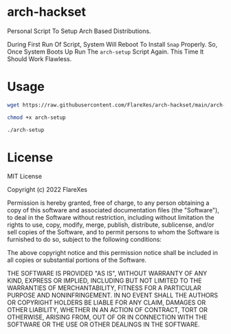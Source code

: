 # arch-hackset
Personal Script To Setup Arch Based Distributions.

During First Run Of Script, System Will Reboot To Install `Snap` Properly. So, Once System Boots Up Run The `arch-setup` Script Again. This Time It Should Work Flawless.

# Usage
```bash
wget https://raw.githubusercontent.com/FlareXes/arch-hackset/main/arch-setup

chmod +x arch-setup

./arch-setup
```


# License
MIT License

Copyright (c) 2022 FlareXes

Permission is hereby granted, free of charge, to any person obtaining a copy
of this software and associated documentation files (the "Software"), to deal
in the Software without restriction, including without limitation the rights
to use, copy, modify, merge, publish, distribute, sublicense, and/or sell
copies of the Software, and to permit persons to whom the Software is
furnished to do so, subject to the following conditions:

The above copyright notice and this permission notice shall be included in all
copies or substantial portions of the Software.

THE SOFTWARE IS PROVIDED "AS IS", WITHOUT WARRANTY OF ANY KIND, EXPRESS OR
IMPLIED, INCLUDING BUT NOT LIMITED TO THE WARRANTIES OF MERCHANTABILITY,
FITNESS FOR A PARTICULAR PURPOSE AND NONINFRINGEMENT. IN NO EVENT SHALL THE
AUTHORS OR COPYRIGHT HOLDERS BE LIABLE FOR ANY CLAIM, DAMAGES OR OTHER
LIABILITY, WHETHER IN AN ACTION OF CONTRACT, TORT OR OTHERWISE, ARISING FROM,
OUT OF OR IN CONNECTION WITH THE SOFTWARE OR THE USE OR OTHER DEALINGS IN THE
SOFTWARE.
